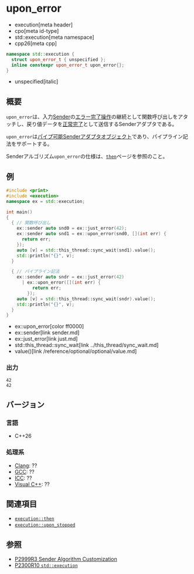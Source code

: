 # upon_error
* execution[meta header]
* cpo[meta id-type]
* std::execution[meta namespace]
* cpp26[meta cpp]

```cpp
namespace std::execution {
  struct upon_error_t { unspecified };
  inline constexpr upon_error_t upon_error{};
}
```
* unspecified[italic]

## 概要
`upon_error`は、入力[Sender](sender.md)の[エラー完了操作](set_error.md)の継続として関数呼び出しをアタッチし、戻り値データを[正常完了](set_value.md)として送信するSenderアダプタである。

`upon_error`は[パイプ可能Senderアダプタオブジェクト](sender_adaptor_closure.md)であり、パイプライン記法をサポートする。


Senderアルゴリズム`upon_error`の仕様は、[`then`](then.md)ページを参照のこと。


## 例
```cpp example
#include <print>
#include <execution>
namespace ex = std::execution;

int main()
{
  { // 関数呼び出し
    ex::sender auto snd0 = ex::just_error(42);
    ex::sender auto snd1 = ex::upon_error(snd0, [](int err) {
      return err;
    });
    auto [v] = std::this_thread::sync_wait(snd1).value();
    std::println("{}", v);
  }

  { // パイプライン記法
    ex::sender auto sndr = ex::just_error(42)
      | ex::upon_error([](int err) {
          return err;
        });
    auto [v] = std::this_thread::sync_wait(sndr).value();
    std::println("{}", v);
  }
}
```
* ex::upon_error[color ff0000]
* ex::sender[link sender.md]
* ex::just_error[link just.md]
* std::this_thread::sync_wait[link ../this_thread/sync_wait.md]
* value()[link /reference/optional/optional/value.md]

### 出力
```
42
42
```


## バージョン
### 言語
- C++26

### 処理系
- [Clang](/implementation.md#clang): ??
- [GCC](/implementation.md#gcc): ??
- [ICC](/implementation.md#icc): ??
- [Visual C++](/implementation.md#visual_cpp): ??


## 関連項目
- [`execution::then`](then.md)
- [`execution::upon_stopped`](upon_stopped.md)


## 参照
- [P2999R3 Sender Algorithm Customization](https://www.open-std.org/jtc1/sc22/wg21/docs/papers/2023/p2999r3.html)
- [P2300R10 `std::execution`](https://www.open-std.org/jtc1/sc22/wg21/docs/papers/2024/p2300r10.html)
